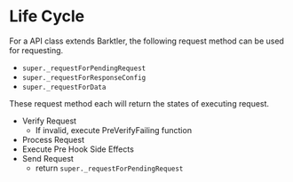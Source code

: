 # Life Cycle

For a API class extends Barktler, the following request method can be used for requesting.

-   `super._requestForPendingRequest`
-   `super._requestForResponseConfig`
-   `super._requestForData`

These request method each will return the states of executing request.

-   Verify Request
    -   If invalid, execute PreVerifyFailing function
-   Process Request
-   Execute Pre Hook Side Effects
-   Send Request
    -   return `super._requestForPendingRequest`
